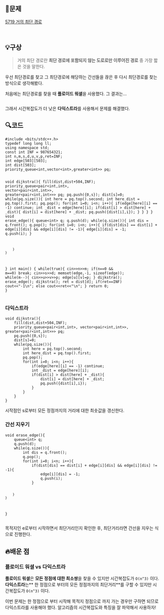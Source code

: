 <h2 id="📖문제">📖문제</h2>
<p><a href="https://www.acmicpc.net/problem/5719">5719 거의 최단 경로</a></p>
<p><img alt="" src="https://velog.velcdn.com/images/gmltn9233/post/aade516a-f26f-4029-ba98-9b14f4bf57ce/image.png" /></p>
<p><img alt="" src="https://velog.velcdn.com/images/gmltn9233/post/5931f0a9-1eb2-4895-bd2c-a9bceb8ddbb7/image.png" /></p>
<h2 id="💡구상">💡구상</h2>
<blockquote>
<p>거의 최단 경로란 <strong>최단 경로에 포함되지 않는 도로로만 이루어진 경로</strong> 중 가장 짧은 것을 말한다. </p>
</blockquote>
<p>우선 최단경로를 찾고 그 최단경로에 해당하는 간선들을 끊은 후 다시 최단경로를 찾는 방식으로 생각해봤다.</p>
<p>처음에는 최단경로를 찾을 때 <strong>플로이드 워셜</strong>을 사용했다.
그 결과는...</p>
<p><img alt="" src="https://velog.velcdn.com/images/gmltn9233/post/2133c8cf-38ea-4ec6-9dbf-6a104d906fc0/image.png" /></p>
<p>그래서 시간복잡도가 더 낮은 <strong>다익스트라</strong>를 사용해서 문제를 해결했다.</p>
<h2 id="🔍코드">🔍코드</h2>
<pre><code class="language-c">#include &lt;bits/stdc++.h&gt;
typedef long long ll;
using namespace std;
const int INF = 987654321;
int n,m,s,d,u,v,p,ret=INF;
int edge[503][503];
int dist[503];
priority_queue&lt;int,vector&lt;int&gt;,greater&lt;int&gt;&gt; pq;

void dijkstra(){
    fill(dist,dist+504,INF);
    priority_queue&lt;pair&lt;int,int&gt;, vector&lt;pair&lt;int,int&gt;&gt;, greater&lt;pair&lt;int,int&gt;&gt;&gt; pq;
    pq.push({0,s});
    dist[s]=0;
    while(pq.size()){
        int here = pq.top().second;
        int here_dist = pq.top().first;
        pq.pop();
        for(int i=0; i&lt;n; i++){
            if(edge[here][i] == -1) continue;
            int _dist = edge[here][i];
            if(dist[i] &gt; dist[here] + _dist){
                dist[i] = dist[here] + _dist;
                pq.push({dist[i],i});
            }
        }
    }
}
void erase_edge(){
    queue&lt;int&gt; q;
    q.push(d);
    while(q.size()){
        int dis = q.front();
        q.pop();
        for(int i=0; i&lt;n; i++){
            if(dist[dis] == dist[i] + edge[i][dis] &amp;&amp; edge[i][dis] != -1){
                edge[i][dis] = -1;
                q.push(i);
            }

        }
    }
}
int main() {
    while(true){
        cin&gt;&gt;n&gt;&gt;m;
        if(n==0 &amp;&amp; m==0) break;
        cin&gt;&gt;s&gt;&gt;d;
        memset(edge,-1, sizeof(edge));
        while(m--){
            cin&gt;&gt;u&gt;&gt;v&gt;&gt;p;
            edge[u][v]=p;
        }
        dijkstra();
        erase_edge();
        dijkstra();
        ret = dist[d];
        if(ret==INF) cout&lt;&lt;&quot;-1\n&quot;;
        else cout&lt;&lt;ret&lt;&lt;&quot;\n&quot;; 
    }
    return 0;
}</code></pre>
<h3 id="다익스트라">다익스트라</h3>
<pre><code class="language-c">void dijkstra(){
    fill(dist,dist+504,INF);
    priority_queue&lt;pair&lt;int,int&gt;, vector&lt;pair&lt;int,int&gt;&gt;, greater&lt;pair&lt;int,int&gt;&gt;&gt; pq;
    pq.push({0,s});
    dist[s]=0;
    while(pq.size()){
        int here = pq.top().second;
        int here_dist = pq.top().first;
        pq.pop();
        for(int i=0; i&lt;n; i++){
            if(edge[here][i] == -1) continue;
            int _dist = edge[here][i];
            if(dist[i] &gt; dist[here] + _dist){
                dist[i] = dist[here] + _dist;
                pq.push({dist[i],i});
            }
        }
    }
}</code></pre>
<p>시작점인 s로부터 모든 정점까지의 거리에 대한 최솟값을 갱신한다.</p>
<h3 id="간선-지우기">간선 지우기</h3>
<pre><code class="language-c">void erase_edge(){
    queue&lt;int&gt; q;
    q.push(d);
    while(q.size()){
        int dis = q.front();
        q.pop();
        for(int i=0; i&lt;n; i++){
            if(dist[dis] == dist[i] + edge[i][dis] &amp;&amp; edge[i][dis] != -1){
                edge[i][dis] = -1;
                q.push(i);
            }

        }
    }
}</code></pre>
<p>목적지인 e로부터 시작하면서 최단거리인지 확인한 후, 최단거리라면 간선을 지우는 식으로 진행한다.</p>
<h2 id="🔥배운-점">🔥배운 점</h2>
<h3 id="플로이드-워셜-vs-다익스트라">플로이드 워셜 vs 다익스트라</h3>
<p><strong>플로이드 워셜</strong>은 <strong>모든 정점에 대한 최소쌍</strong>을 찾을 수 있지만 시간복잡도가 <code>O(n^3)</code> 이다.
<strong>다익스트라</strong>는** 한 정점으로 부터의 모든 정점까지의 최단거리**를 구할 수 있지만 시간복잡도가 <code>O(n^3)</code> 이다.</p>
<p>이번 문제는 한 정점으로 부터 시작해 목적지 정점으로 까지 가는 경우만 구하면 되므로 다익스트라를 사용해야 했다. 알고리즘의 시간복잡도와 특징을 잘 파악해서 사용하자!</p>